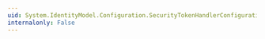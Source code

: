 ```yaml
---
uid: System.IdentityModel.Configuration.SecurityTokenHandlerConfigurationElement.#ctor
internalonly: False
---
```

